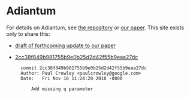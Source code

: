 # Adiantum

For details on Adiantum, see [the repository](https://github.com/google/adiantum/)
or [our paper](https://eprint.iacr.org/2018/720). This site exists only to share this:

- [draft of forthcoming update to our paper](adiantum-draft.pdf)
- [2cc38f849b981755b9e0b25d2d42f55b9eaa27dc](https://github.com/google/adiantum/commit/2cc38f849b981755b9e0b25d2d42f55b9eaa27dc)

        commit 2cc38f849b981755b9e0b25d2d42f55b9eaa27dc
        Author: Paul Crowley <paulcrowley@google.com>
        Date:   Fri Nov 16 11:24:28 2018 -0800

            Add missing q parameter
